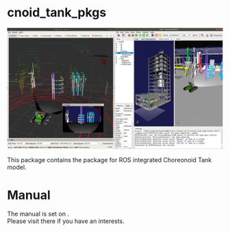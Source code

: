 # cnoid_tank_pkgs
![cnoid_tank](.image/cnoid_tank.png)

This package contains the package for ROS integrated Choreonoid Tank model.

# Manual
The manual is set on .  
Please visit there if you have an interests.
